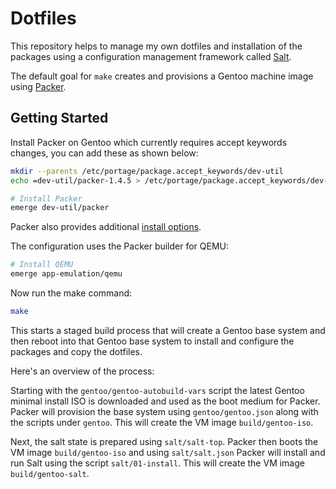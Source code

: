 # Dotfiles

This repository helps to manage my own dotfiles and installation of the
packages using a configuration management framework called
[Salt](https://docs.saltstack.com/en/latest/topics/states/).

The default goal for `make` creates and provisions a Gentoo machine image using
[Packer](https://packer.io/intro/index.html).

## Getting Started

Install Packer on Gentoo which currently requires accept keywords changes, you
can add these as shown below:

```sh
mkdir --parents /etc/portage/package.accept_keywords/dev-util
echo =dev-util/packer-1.4.5 > /etc/portage/package.accept_keywords/dev-util/packer

# Install Packer
emerge dev-util/packer
```

Packer also provides additional
[install options](https://www.packer.io/intro/getting-started/install.html).

The configuration uses the Packer builder for QEMU:

```sh
# Install QEMU
emerge app-emulation/qemu
```

Now run the make command:

```sh
make
```

This starts a staged build process that will create a Gentoo base system and
then reboot into that Gentoo base system to install and configure the packages
and copy the dotfiles.

Here's an overview of the process:

Starting with the `gentoo/gentoo-autobuild-vars` script the latest Gentoo
minimal install ISO is downloaded and used as the boot medium for Packer.
Packer will provision the base system using `gentoo/gentoo.json` along with the
scripts under `gentoo`. This will create the VM image `build/gentoo-iso`.

Next, the salt state is prepared using `salt/salt-top`. Packer then
boots the VM image `build/gentoo-iso` and using `salt/salt.json` Packer will
install and run Salt using the script `salt/01-install`. This will create the
VM image `build/gentoo-salt`.
